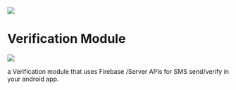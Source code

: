 <a href='https://bintray.com/bluecrunch/maven/bluecrunchverification/_latestVersion'><img src='https://api.bintray.com/packages/bluecrunch/maven/bluecrunchverification/images/download.svg'></a>
# Verification Module
<img src='https://miro.medium.com/max/3000/1*LCeoKUok8X5vfX4RS1FVhA.jpeg'>

a Verification module that uses Firebase /Server APIs for SMS send/verify in your android app.

